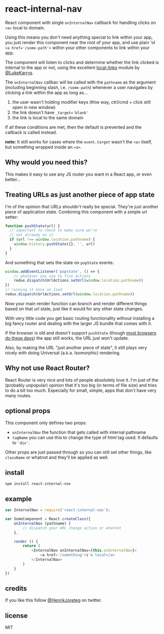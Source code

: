 # react-internal-nav

React component with single `onInternalNav` callback for handling clicks on `<a>` local to domain.

Using this means you don't need anything special to link within your app, you just render this component near the root of your app, and use plain 'ol `<a href='/some-path'>` within your other components to link within your app.

The component will listen to clicks and determine whether the link clicked is internal to the app or not, using the excellent [local-links](https://www.npmjs.com/package/local-links) module by [@LukeKarrys](https://twitter.com/lukekarrys).

The `onInternalNav` callbac will be called with the `pathname` as the argument (including beginning slash, i.e. `/some-path`) whenever a user navigates by clicking a link within the app as long as...

1. the user wasn't holding modifier keys (thiw way, ctrl/cmd + click still open in new window)
2. the link doesn't have `_target='blank'`
3. the link is local to the same domain

If all these conditions are met, then the default is prevented and the callback is called instead.

**note:** It still works for cases where the `event.target` wasn't the `<a>` itself, but something wrapped inside an `<a>`.

## Why would you need this?

This makes it easy to use any JS router you want in a React app, or even better...

## Treating URLs as just another piece of app state

I'm of the opinion that URLs shouldn't really be special. They're just another piece of application state. Combining this component with a simple url setter: 

```javascript
function pushState(url) {
  // important to check to make sure we're 
  // not already on it
  if (url !== window.location.pathname) {
    window.history.pushState({}, '', url)
  }
}
```

And something that sets the state on `popState` events:

```javascript
window.addEventListener('popstate', () => {
	// whatever you use to fire actions
	redux.dispatch(UrlActions.setUrl(window.location.pathname))
})
// running it once on load
redux.dispatch(UrlActions.setUrl(window.location.pathname))
```

Now your main render function can branch and render different things based on that url state, just like it would for any other state changes.

With very little code you get basic routing functionality without installing a big fancy router and dealing with the larger JS bundle that comes with it. 

If the browser is old and doesn't support `pushState` (though [most browsers do these days](http://caniuse.com/#search=pushstate)) the app still works, the URL just won't update. 

Also, by making the URL "just another piece of state", it still plays very nicely with doing Universal (a.k.a. Isomorphic) rendering.

## Why not use React Router?

React Router is very nice and lots of people absolutely love it. I'm just of the (probably unpopular) opinion that it's too big (in terms of file size) and tries to do a bit too much. Especially for small, simple, apps that don't have very many routes.

## optional props

This component only defines two props: 

- `onInternalNav` the function that gets called with internal pathname
- `tagName` you can use this to change the type of html tag used. It defaults to `'div'`.

Other props are just passed through so you can still set other things, like `className` or whatnot and they'll be applied as well.

## install

```
npm install react-internal-nav
```

## example

```javascript
var InternalNav = require('react-internal-nav');

var SomeComponent = React.createClass({
	onInternalNav (pathname) {
		// dispatch your URL change action or whatnot
	},

	render () {
		return (
			<InternalNav onInternalNav={this.onInternalNav}>
				<a href='/something'>i'm local</a>
			</InternalNav>
		)
	}
})
```

## credits

If you like this follow [@HenrikJoreteg](http://twitter.com/henrikjoreteg) on twitter.

## license

MIT

